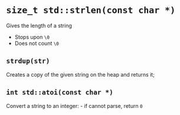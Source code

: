 # `size_t std::strlen(const char *)`

Gives the length of a string

- Stops upon `\0`
- Does not count `\0`

## `strdup(str)`

Creates a copy of the given string on the heap and returns it;

## `int std::atoi(const char *)`

Convert a string to an integer: - if cannot parse, return `0`
